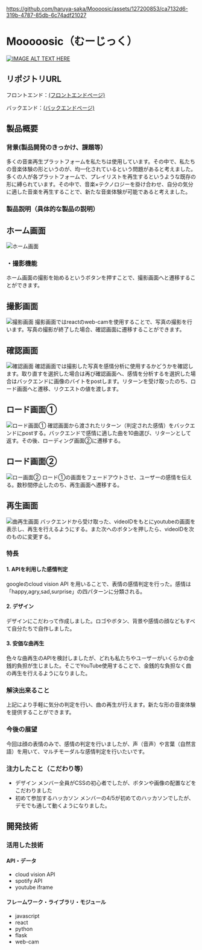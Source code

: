 https://github.com/haruya-saka/Moooosic/assets/127200853/ca7132d6-319b-4787-85db-6c74adf21027
# Mooooosic（むーじっく）

[![IMAGE ALT TEXT HERE](https://jphacks.com/wp-content/uploads/2023/07/JPHACKS2023_ogp.png)](https://www.youtube.com/watch?v=yYRQEdfGjEg)

## リポジトリURL
フロントエンド：[(フロントエンドページ)](https://github.com/mooooosic/SubmitFrontend)

バックエンド：[(バックエンドページ)](https://github.com/mooooosic/SubmitBackend)
## 製品概要
### 背景(製品開発のきっかけ、課題等）
多くの音楽再生プラットフォームを私たちは使用しています。その中で、私たちの音楽体験の形というのが、均一化されているという問題があると考えました。多くの人が各プラットフォームで、プレイリストを再生するというような既存の形に縛られています。その中で、音楽×テクノロジーを掛け合わせ、自分の気分に適した音楽を再生することで、新たな音楽体験が可能であると考えました。
### 製品説明（具体的な製品の説明）


## ホーム画面
![ホーム画面](https://github.com/jphacks/SP_2301/assets/115796549/ef24b7b8-f716-4c4a-b92d-883c1958a655)
### ・撮影機能
ホーム画面の撮影を始めるというボタンを押すことで、撮影画面へと遷移することができます。
## 撮影画面
![撮影画面](https://github.com/jphacks/SP_2301/assets/115796549/2f279219-c518-4fad-ae8e-a80e4641f360)
撮影画面ではreactのweb-camを使用することで、写真の撮影を行います。写真の撮影が終了した場合、確認画面に遷移することができます。
## 確認画面
![確認画面](https://github.com/jphacks/SP_2301/assets/115796549/498d9e70-4d60-4044-b550-a63494f12858)
確認画面では撮影した写真を感情分析に使用するかどうかを確認します。取り直すを選択した場合は再び確認画面へ、感情を分析するを選択した場合はバックエンドに画像のバイトをpostします。リターンを受け取ったのち、ロード画面へと遷移、リクエストの値を渡します。
## ロード画面①
![ロード画面①](https://github.com/jphacks/SP_2301/assets/115796549/9c6fba75-7c83-41ac-9bc9-6c37a9cfaa6c)
確認画面から渡されたリターン（判定された感情）をバックエンドにpostする。バックエンドで感情に適した曲を10曲選び、リターンとして返す。その後、ローディング画面②に遷移する。
## ロード画面②
![ロー画面②](https://github.com/jphacks/SP_2301/assets/115796549/a48342ef-e800-44f8-8213-c02c001b98df)
ロード①の画面をフェードアウトさせ、ユーザーの感情を伝える。数秒間停止したのち、再生画面へ遷移する。
## 再生画面
![曲再生画面](https://github.com/jphacks/SP_2301/assets/115796549/3e2aebb4-b775-41e3-83c4-6b6f8146d27b)
バックエンドから受け取った、videoIDをもとにyoutubeの画面を表示し、再生を行えるようにする。また次へのボタンを押したら、videoIDを次のものに変更する。

### 特長
#### 1. APIを利用した感情判定
googleのcloud vision API を用いることで、表情の感情判定を行った。感情は「happy,agry,sad,surprise」の四パターンに分類される。
#### 2. デザイン
デザインにこだわって作成しました。ロゴやボタン、背景や感情の顔などもすべて自分たちで自作しました。
#### 3. 安価な曲再生
色々な曲再生のAPIを検討しましたが、どれも私たちやユーザーがいくらかの金銭的負担が生じました。そこでYouTube使用することで、金銭的な負担なく曲の再生を行えるようになりました。

### 解決出来ること
上記により手軽に気分の判定を行い、曲の再生が行えます。新たな形の音楽体験を提供することができます。
### 今後の展望
今回は顔の表情のみで、感情の判定を行いましたが、声（音声）や言葉（自然言語）を用いて、マルチモーダルな感情判定を行いたいです。
### 注力したこと（こだわり等）
* デザイン
メンバー全員がCSSの初心者でしたが、ボタンや画像の配置などをこだわりました
* 初めて参加するハッカソン
メンバーの4/5が初めてのハッカソンでしたが、デモでも通して動くようになりました。

## 開発技術
### 活用した技術
#### API・データ


* cloud vision API
* spotify API
* youtube iframe 

#### フレームワーク・ライブラリ・モジュール
* javascript
* react
* python
* flask
* web-cam 


